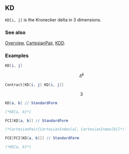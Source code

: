 ## KD

`KD[i, j]`  is the Kronecker delta in $3$ dimensions.

### See also

[Overview](Extra/FeynCalc.md), [CartesianPair](CartesianPair.md), [KDD](KDD.md).

### Examples

```mathematica
KD[i, j]
```

$$\bar{\delta }^{ij}$$

```mathematica
Contract[KD[i, j] KD[i, j]]
```

$$3$$

```mathematica
KD[a, b] // StandardForm

(*KD[a, b]*)
```

```mathematica
FCI[KD[a, b]] // StandardForm

(*CartesianPair[CartesianIndex[a], CartesianIndex[b]]*)
```

```mathematica
FCE[FCI[KD[a, b]]] // StandardForm

(*KD[a, b]*)
```